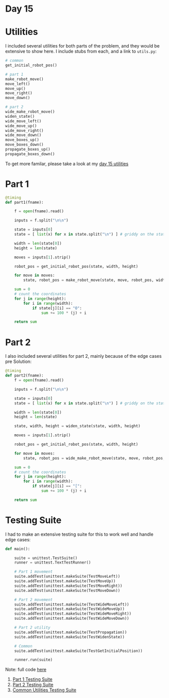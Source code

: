 # Day 15

# Utilities

I included several utilities for both parts of the problem, and they would be extensive to show here. I include stubs from each, and a link to `utils.py`:

```python
# common
get_initial_robot_pos()

# part 1
make_robot_move()
move_left()
move_up()
move_right()
move_down()

# part 2
wide_make_robot_move()
widen_state()
wide_move_left()
wide_move_up()
wide_move_right()
wide_move_down()
move_boxes_up()
move_boxes_down()
propagate_boxes_up()
propagate_boxes_down()
```

To get more familar, please take a look at my [day 15 utilities](./utils.py)

# Part 1

```python
@timing
def part1(fname):

    f = open(fname).read()

    inputs = f.split("\n\n")

    state = inputs[0]
    state = [ list(x) for x in state.split("\n") ] # griddy on the state

    width = len(state[0])
    height = len(state)

    moves = inputs[1].strip()

    robot_pos = get_initial_robot_pos(state, width, height)

    for move in moves:
        state, robot_pos = make_robot_move(state, move, robot_pos, width, height)

    sum = 0
    # count the coordinates
    for j in range(height):
        for i in range(width):
            if state[j][i] == "O":
                sum += 100 * (j) + i 

    return sum
```

# Part 2

I also included several utilities for part 2, mainly because of the edge cases pre
Solution:

```python
@timing
def part2(fname):
    f = open(fname).read()

    inputs = f.split("\n\n")

    state = inputs[0]
    state = [ list(x) for x in state.split("\n") ] # griddy on the state

    width = len(state[0])
    height = len(state)

    state, width, height = widen_state(state, width, height)

    moves = inputs[1].strip()

    robot_pos = get_initial_robot_pos(state, width, height)

    for move in moves:
        state, robot_pos = wide_make_robot_move(state, move, robot_pos, width, height)

    sum = 0
    # count the coordinates
    for j in range(height):
        for i in range(width):
            if state[j][i] == "[":
                sum += 100 * (j) + i 

    return sum
```

# Testing Suite

I had to make an extensive testing suite for this to work well and handle edge cases:

```python
def main():

    suite = unittest.TestSuite()
    runner = unittest.TextTestRunner()

    # Part 1 movement
    suite.addTest(unittest.makeSuite(TestMoveLeft))
    suite.addTest(unittest.makeSuite(TestMoveUp))
    suite.addTest(unittest.makeSuite(TestMoveRight))
    suite.addTest(unittest.makeSuite(TestMoveDown))

    # Part 2 movement
    suite.addTest(unittest.makeSuite(TestWideMoveLeft))
    suite.addTest(unittest.makeSuite(TestWideMoveUp))
    suite.addTest(unittest.makeSuite(TestWideMoveRight))
    suite.addTest(unittest.makeSuite(TestWideMoveDown))

    # Part 2 utility
    suite.addTest(unittest.makeSuite(TestPropagation))
    suite.addTest(unittest.makeSuite(TestWidenState))

    # Common
    suite.addTest(unittest.makeSuite(TestGetInitialPosition))

    runner.run(suite)
```
Note: full code [here](./test.py)


1. [Part 1 Testing Suite](./test_thin.py)
2. [Part 2 Testing Suite](./test_wide.py)
3. [Common Utilities Testing Suite](./test_common.py)
